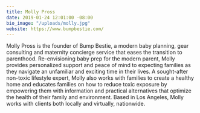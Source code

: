 ```yaml
---
title: Molly Pross
date: 2019-01-24 12:01:00 -08:00
bio_image: "/uploads/molly.jpg"
website: https://www.bumpbestie.com/
---
```


Molly Pross is the founder of Bump Bestie, a modern baby planning, gear consulting and maternity concierge service that eases the transition to parenthood. Re-envisioning baby prep for the modern parent, Molly provides personalized support and peace of mind to expecting families as they navigate an unfamiliar and exciting time in their lives. A sought-after non-toxic lifestyle expert, Molly also works with families to create a healthy home and educates families on how to reduce toxic exposure by empowering them with information and practical alternatives that optimize the health of their family and environment. Based in Los Angeles, Molly works with clients both locally and virtually, nationwide.
